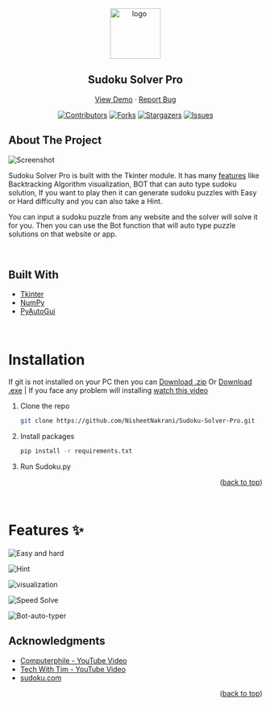 <div id="top"></div>

<!-- PROJECT LOGO -->
<div align="center">
  <a href="https://github.com/NisheetNakrani/Sudoku-Solver-Pro">
    <img src="https://user-images.githubusercontent.com/62321150/156771964-3c67ccca-7808-4710-bef4-a91d8fc799a1.png" alt="logo" width="100">
  </a>
<h2 aling="center">Sudoku Solver Pro</h2>
  <p align="center">
    <a href="https://youtu.be/X6huKg_nkbw?t=60">View Demo</a>
    ·
    <a href="https://github.com/NisheetNakrani/Sudoku-Solver-Pro/issues">Report Bug</a>
  </p>
</div>

<div align="center">

[![Contributors][contributors-shield]][contributors-url]
[![Forks][forks-shield]][forks-url]
[![Stargazers][stars-shield]][stars-url]
[![Issues][issues-shield]][issues-url]

</div>

<!-- ABOUT THE PROJECT -->
## About The Project

![Screenshot](https://user-images.githubusercontent.com/62321150/156773045-53b275a6-a980-46f3-b570-7429ab087af8.png)

Sudoku Solver Pro is built with the Tkinter module. It has many <a href="#Features">features</a> like Backtracking Algorithm visualization, BOT that can auto type sudoku solution, If you want to play then it can generate sudoku puzzles with Easy or Hard difficulty and you can also take a Hint.

You can input a sudoku puzzle from any website and the solver will solve it for you. Then you can use the Bot function that will auto type puzzle solutions on that website or app.

<br>

## Built With

* [Tkinter](https://docs.python.org/3/library/tkinter.html)
* [NumPy](https://numpy.org/)
* [PyAutoGui](https://pyautogui.readthedocs.io/en/latest/)

<br>

# Installation
<p>If git is not installed on your PC then you can <a href="https://github.com/NisheetNakrani/Sudoku-Solver-Pro/archive/refs/heads/master.zip">Download .zip</a> Or <a href="https://mega.nz/file/tIgk2DCb#SjTqtHEAbN48y9aJH0dpZLuSfE7oyBXKt9gahqFWjc4">Download .exe</a> | If you face any problem will installing <a href="https://youtu.be/X6huKg_nkbw">watch this video</a></p>

1. Clone the repo
   ```sh
   git clone https://github.com/NisheetNakrani/Sudoku-Solver-Pro.git
   ```
2. Install packages
   ```sh
   pip install -r requirements.txt
   ```
3. Run Sudoku.py


<p align="right">(<a href="#top">back to top</a>)</p>

<br>

<div id="Features"></div>

#  Features ✨

![Easy and hard](https://user-images.githubusercontent.com/62321150/156776591-f08dd9c6-b874-48ee-a896-75083abf535c.gif)

![Hint](https://user-images.githubusercontent.com/62321150/156775851-496cc9e4-906f-4206-a195-aa20b9425840.gif) 

![visualization](https://user-images.githubusercontent.com/62321150/156776640-14dfdb93-3551-4f35-9f24-dd0a5780ab0b.gif)

![Speed Solve](https://user-images.githubusercontent.com/62321150/156776614-d5f98b06-586a-49c8-a813-200de7494133.gif)

![Bot-auto-typer](https://user-images.githubusercontent.com/62321150/156776123-2b29e926-2171-477d-b9c2-dae61975fcbe.gif)


<!-- ACKNOWLEDGMENTS -->
## Acknowledgments
* [Computerphile - YouTube Video](https://www.youtube.com/watch?v=G_UYXzGuqvM&ab_channel=Computerphile)
* [Tech With Tim - YouTube Video](https://youtube.com/playlist?list=PLzMcBGfZo4-kE3aF6Y0wNBNih7hWRAU2o)
* [sudoku.com](https://sudoku.com/)


<p align="right">(<a href="#top">back to top</a>)</p>


<!-- MARKDOWN LINKS & IMAGES -->
[contributors-shield]: https://img.shields.io/github/contributors/NisheetNakrani/Sudoku-Solver-Pro?style=for-the-badge
[contributors-url]: https://github.com/NisheetNakrani/Sudoku-Solver-Pro/graphs/contributors
[forks-shield]: https://img.shields.io/github/forks/NisheetNakrani/Sudoku-Solver-Pro?style=for-the-badge
[forks-url]: https://github.com/NisheetNakrani/Sudoku-Solver-Pro/network/members
[stars-shield]: https://img.shields.io/github/stars/NisheetNakrani/Sudoku-Solver-Pro?style=for-the-badge
[stars-url]: https://github.com/NisheetNakrani/Sudoku-Solver-Pro
[issues-shield]: https://img.shields.io/github/issues/NisheetNakrani/Sudoku-Solver-Pro?style=for-the-badge
[issues-url]: https://github.com/NisheetNakrani/Sudoku-Solver-Pro/issues
